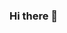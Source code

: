 ### Hi there 👋

<!--
**NoraizIlyas/NoraizIlyas** is a ✨ _special_ ✨ repository because its `README.md` (this file) appears on your GitHub profile.

Here are some ideas to get you started:

- 🔭 I’m currently working on my studies
- 🌱 I’m currently learning Mobile App development
- 👯 I’m looking to collaborate on Seminars
- 🤔 I’m looking for help with Coding
- 💬 Ask me about anything
- 📫 How to reach me: just dm me on linked inn www.linkedin.com/in/muhammad-noraiz-ilyas-45bba1256
- 😄 Pronouns: ...
- ⚡ Fun fact: ...
-->
